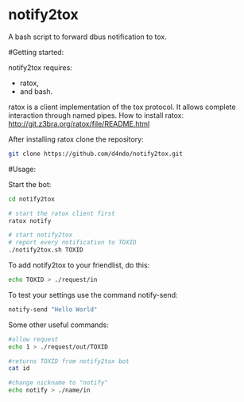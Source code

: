 # notify2tox
A bash script to forward dbus notification to tox.

#Getting started:

notify2tox requires:
* ratox,
* and bash.

ratox is a client implementation of the tox protocol. It allows complete interaction through named pipes.
How to install ratox: http://git.z3bra.org/ratox/file/README.html

After installing ratox clone the repository:

```bash
git clone https://github.com/d4ndo/notify2tox.git
```

#Usage:

Start the bot:

```bash
cd notify2tox

# start the ratox client first
ratox notify

# start notify2tox
# report every notification to TOXID
./notify2tox.sh TOXID
```

To add notify2tox to your friendlist, do this:

```bash
echo TOXID > ./request/in
```

To test your settings use the command notify-send:

```bash
notify-send "Hello World"
```

Some other useful commands:

```bash
#allow request
echo 1 > ./request/out/TOXID

#returns TOXID from notify2tox bot
cat id

#change nickname to "notify"
echo notify > ./name/in
```
